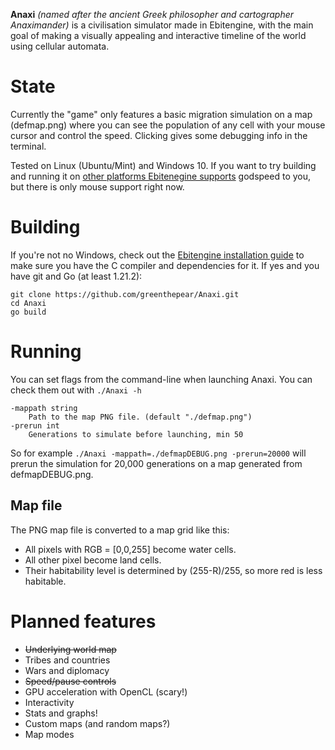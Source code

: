 **Anaxi** *(named after the ancient Greek philosopher and cartographer Anaximander)* is a civilisation simulator made in Ebitengine, with the main goal of making a visually appealing and interactive timeline of the world using cellular automata.

# State
Currently the "game" only features a basic migration simulation on a map (defmap.png) where you can see the population of any cell with your mouse cursor and control the speed. Clicking gives some debugging info in the terminal.

Tested on Linux (Ubuntu/Mint) and Windows 10. If you want to try building and running it on [other platforms Ebitenegine supports](https://github.com/hajimehoshi/ebiten#features) godspeed to you, but there is only mouse support right now.

# Building
If you're not no Windows, check out the [Ebitengine installation guide](https://ebitengine.org/en/documents/install.html?os=linux) to make sure you have the C compiler and dependencies for it. If yes and you have git and Go (at least 1.21.2):

    git clone https://github.com/greenthepear/Anaxi.git
    cd Anaxi
    go build

# Running

You can set flags from the command-line when launching Anaxi. You can check them out with `./Anaxi -h`

    -mappath string
        Path to the map PNG file. (default "./defmap.png")
    -prerun int
    	Generations to simulate before launching, min 50

So for example `./Anaxi -mappath=./defmapDEBUG.png -prerun=20000` will prerun the simulation for 20,000 generations on a map generated from defmapDEBUG.png.

## Map file

The PNG map file is converted to a map grid like this:
- All pixels with RGB = [0,0,255] become water cells.
- All other pixel become land cells.
- Their habitability level is determined by (255-R)/255, so more red is less habitable.

# Planned features
- ~~Underlying world map~~
- Tribes and countries
- Wars and diplomacy
- ~~Speed/pause controls~~
- GPU acceleration with OpenCL (scary!)
- Interactivity
- Stats and graphs!
- Custom maps (and random maps?)
- Map modes
